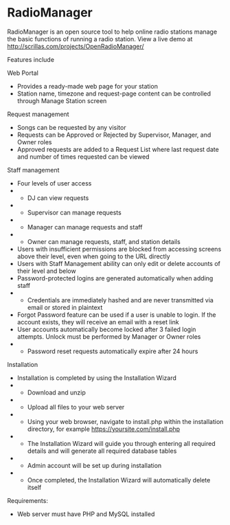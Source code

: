 # RadioManager

RadioManager is an open source tool to help online radio stations manage the basic functions of running a radio station.
View a live demo at http://scrillas.com/projects/OpenRadioManager/

Features include

Web Portal
* Provides a ready-made web page for your station
* Station name, timezone and request-page content can be controlled through Manage Station screen

Request management
* Songs can be requested by any visitor
* Requests can be Approved or Rejected by Supervisor, Manager, and Owner roles
* Approved requests are added to a Request List where last request date and number of times requested can be viewed

Staff management
* Four levels of user access
* * DJ can view requests
* * Supervisor can manage requests
* * Manager can manage requests and staff
* * Owner can manage requests, staff, and station details
* Users with insufficient permissions are blocked from accessing screens above their level, even when going to the URL directly
* Users with Staff Management ability can only edit or delete accounts of their level and below
* Password-protected logins are generated automatically when adding staff
* * Credentials are immediately hashed and are never transmitted via email or stored in plaintext
* Forgot Password feature can be used if a user is unable to login. If the account exists, they will receive an email with a reset link
* User accounts automatically become locked after 3 failed login attempts. Unlock must be performed by Manager or Owner roles
* * Password reset requests automatically expire after 24 hours

Installation
* Installation is completed by using the Installation Wizard
* * Download and unzip
* * Upload all files to your web server
* * Using your web browser, navigate to install.php within the installation directory, for example https://yoursite.com/install.php
* * The Installation Wizard will guide you through entering all required details and will generate all required database tables
* * Admin account will be set up during installation
* * Once completed, the Installation Wizard will automatically delete itself

Requirements:
* Web server must have PHP and MySQL installed
